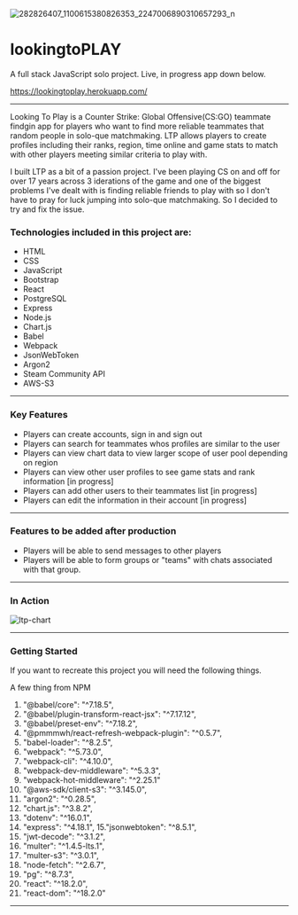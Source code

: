 ![282826407_1100615380826353_2247006890310657293_n](https://user-images.githubusercontent.com/99226300/184266274-04c38114-a77f-406e-a077-3e50a3a11ec1.png)

# lookingtoPLAY

A full stack JavaScript solo project. Live, in progress app down below.

https://lookingtoplay.herokuapp.com/
___

Looking To Play is a Counter Strike: Global Offensive(CS:GO) teammate findgin app for players who want to find more reliable teammates that random people in solo-que matchmaking. LTP allows players to create profiles including their ranks, region, time online and game stats to match with other players meeting similar criteria to play with.

I built LTP as a bit of a passion project. I've been playing CS on and off for over 17 years across 3 iderations of the game and one of the biggest problems I've dealt with is finding reliable friends to play with so I don't have to pray for luck jumping into solo-que matchmaking. So I decided to try and fix the issue.

### Technologies included in this project are:
  * HTML
  * CSS
  * JavaScript
  * Bootstrap
  * React
  * PostgreSQL
  * Express
  * Node.js
  * Chart.js
  * Babel
  * Webpack
  * JsonWebToken
  * Argon2
  * Steam Community API
  * AWS-S3
___

### Key Features
  * Players can create accounts, sign in and sign out
  * Players can search for teammates whos profiles are similar to the user
  * Players can view chart data to view larger scope of user pool depending on region
  * Players can view other user profiles to see game stats and rank information [in progress]
  * Players can add other users to their teammates list [in progress]
  * Players can edit the information in their account [in progress]
___

### Features to be added after production
  * Players will be able to send messages to other players
  * Players will be able to form groups or "teams" with chats associated with that group.
___

### In Action
![ltp-chart](https://user-images.githubusercontent.com/99226300/184453094-018fbc36-9ccb-4c70-82b4-3c9e7558829f.gif)

___

### Getting Started
If you want to recreate this project you will need the following things.

A few thing from NPM
    
  1. "@babel/core": "^7.18.5",
  2. "@babel/plugin-transform-react-jsx": "^7.17.12",
  3. "@babel/preset-env": "^7.18.2",  
  4. "@pmmmwh/react-refresh-webpack-plugin": "^0.5.7",    
  5. "babel-loader": "^8.2.5",
  6. "webpack": "^5.73.0",
  7. "webpack-cli": "^4.10.0",
  8. "webpack-dev-middleware": "^5.3.3",
  9. "webpack-hot-middleware": "^2.25.1" 
  10. "@aws-sdk/client-s3": "^3.145.0",
  11. "argon2": "^0.28.5",
  12. "chart.js": "^3.8.2",
  13. "dotenv": "^16.0.1",
  14. "express": "^4.18.1",
  15."jsonwebtoken": "^8.5.1",
  16. "jwt-decode": "^3.1.2",
  17. "multer": "^1.4.5-lts.1",
  18. "multer-s3": "^3.0.1",
  19. "node-fetch": "^2.6.7",
  20. "pg": "^8.7.3",
  21. "react": "^18.2.0",
  22. "react-dom": "^18.2.0"
___

